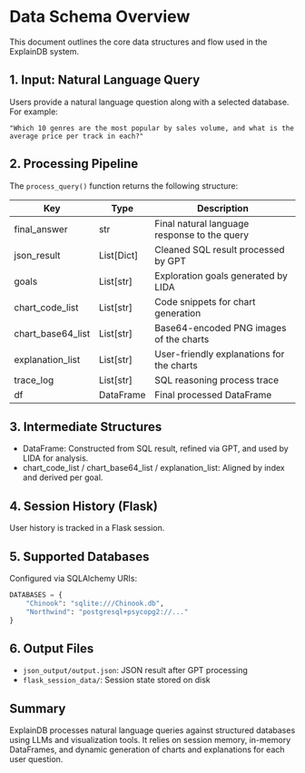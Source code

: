 # Data Schema Overview

This document outlines the core data structures and flow used in the ExplainDB system.

## 1. Input: Natural Language Query

Users provide a natural language question along with a selected database. For example:

```
"Which 10 genres are the most popular by sales volume, and what is the average price per track in each?"
```

## 2. Processing Pipeline

The `process_query()` function returns the following structure:

| Key                 | Type         | Description                                      |
|---------------------|--------------|--------------------------------------------------|
| final_answer        | str          | Final natural language response to the query     |
| json_result         | List[Dict]   | Cleaned SQL result processed by GPT              |
| goals               | List[str]    | Exploration goals generated by LIDA              |
| chart_code_list     | List[str]    | Code snippets for chart generation               |
| chart_base64_list   | List[str]    | Base64-encoded PNG images of the charts          |
| explanation_list    | List[str]    | User-friendly explanations for the charts        |
| trace_log           | List[str]    | SQL reasoning process trace                      |
| df                  | DataFrame    | Final processed DataFrame                        |

## 3. Intermediate Structures

- DataFrame: Constructed from SQL result, refined via GPT, and used by LIDA for analysis.
- chart_code_list / chart_base64_list / explanation_list: Aligned by index and derived per goal.

## 4. Session History (Flask)

User history is tracked in a Flask session.

## 5. Supported Databases

Configured via SQLAlchemy URIs:

```python
DATABASES = {
    "Chinook": "sqlite:///Chinook.db",
    "Northwind": "postgresql+psycopg2://..."
}
```

## 6. Output Files

- `json_output/output.json`: JSON result after GPT processing
- `flask_session_data/`: Session state stored on disk

## Summary

ExplainDB processes natural language queries against structured databases using LLMs and visualization tools. It relies on session memory, in-memory DataFrames, and dynamic generation of charts and explanations for each user question.